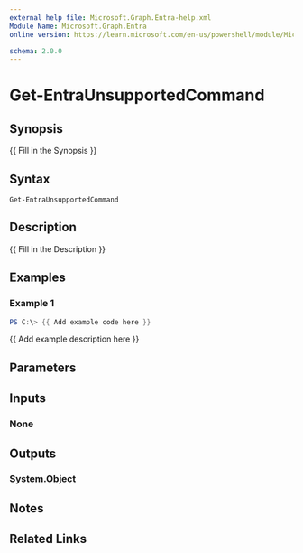 ```yaml
---
external help file: Microsoft.Graph.Entra-help.xml
Module Name: Microsoft.Graph.Entra
online version: https://learn.microsoft.com/en-us/powershell/module/Microsoft.Graph.Entra/Get-EntraUnsupportedCommand

schema: 2.0.0
---
```


# Get-EntraUnsupportedCommand

## Synopsis
{{ Fill in the Synopsis }}

## Syntax

```
Get-EntraUnsupportedCommand
```

## Description
{{ Fill in the Description }}

## Examples

### Example 1
```powershell
PS C:\> {{ Add example code here }}
```

{{ Add example description here }}

## Parameters

## Inputs

### None

## Outputs

### System.Object
## Notes

## Related Links
